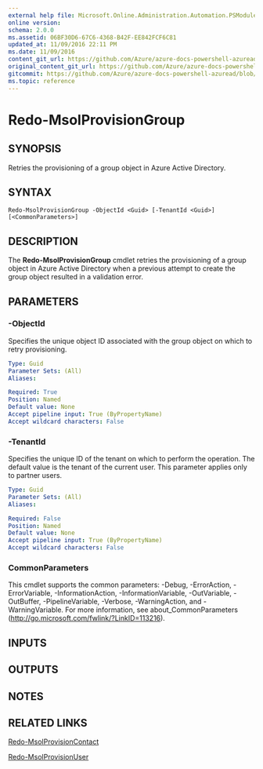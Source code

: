 ```yaml
---
external help file: Microsoft.Online.Administration.Automation.PSModule.dll-Help.xml
online version:
schema: 2.0.0
ms.assetid: 06BF30D6-67C6-4368-B42F-EE842FCF6C81
updated_at: 11/09/2016 22:11 PM
ms.date: 11/09/2016
content_git_url: https://github.com/Azure/azure-docs-powershell-azuread/blob/rodejo5-10/Azure%20AD%20Cmdlets/MSOnline/v1/Redo-MsolProvisionGroup.md
original_content_git_url: https://github.com/Azure/azure-docs-powershell-azuread/blob/rodejo5-10/Azure%20AD%20Cmdlets/MSOnline/v1/Redo-MsolProvisionGroup.md
gitcommit: https://github.com/Azure/azure-docs-powershell-azuread/blob/a602340dee47e7edf41f6c5af3edb93e03ac1b45
ms.topic: reference
---
```


# Redo-MsolProvisionGroup

## SYNOPSIS
Retries the provisioning of a group object in Azure Active Directory.

## SYNTAX

```
Redo-MsolProvisionGroup -ObjectId <Guid> [-TenantId <Guid>] [<CommonParameters>]
```

## DESCRIPTION
The **Redo-MsolProvisionGroup** cmdlet retries the provisioning of a group object in Azure Active Directory when a previous attempt to create the group object resulted in a validation error.

## PARAMETERS

### -ObjectId
Specifies the unique object ID associated with the group object on which to retry provisioning.

```yaml
Type: Guid
Parameter Sets: (All)
Aliases:

Required: True
Position: Named
Default value: None
Accept pipeline input: True (ByPropertyName)
Accept wildcard characters: False
```

### -TenantId
Specifies the unique ID of the tenant on which to perform the operation.
The default value is the tenant of the current user.
This parameter applies only to partner users.

```yaml
Type: Guid
Parameter Sets: (All)
Aliases:

Required: False
Position: Named
Default value: None
Accept pipeline input: True (ByPropertyName)
Accept wildcard characters: False
```

### CommonParameters
This cmdlet supports the common parameters: -Debug, -ErrorAction, -ErrorVariable, -InformationAction, -InformationVariable, -OutVariable, -OutBuffer, -PipelineVariable, -Verbose, -WarningAction, and -WarningVariable. For more information, see about_CommonParameters (http://go.microsoft.com/fwlink/?LinkID=113216).

## INPUTS

## OUTPUTS

## NOTES

## RELATED LINKS
[Redo-MsolProvisionContact](./Redo-MsolProvisionContact.md)

[Redo-MsolProvisionUser](./Redo-MsolProvisionUser.md)
